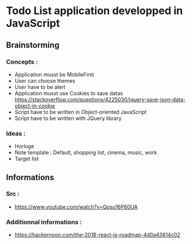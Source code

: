 # Todo List application developped in JavaScript

## Brainstorming

### Concepts :
- Application musst be MobileFirst
- User can choose themes
- User have to be alert
- Application musst use Cookies to save datas https://stackoverflow.com/questions/4225030/jquery-save-json-data-object-in-cookie
- Script have to be written in Object-oriented JavaScript
- Script have to be written with JQuery library


### Ideas :
- Horloge
- Note template : Default, shopping list, cinema, music, work
- Target list

## Informations

### Src :
- https://www.youtube.com/watch?v=Qpso16P60UA

### Additionnal informations :
- https://hackernoon.com/the-2018-react-js-roadmap-4d0a43814c02
